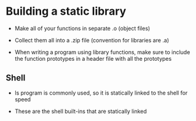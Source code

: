 # Building a static library

- Make all of your functions in separate .o (object files)

- Collect them all into a .zip file (convention for libraries are .a)

- When writing a program using library functions, make sure to include the function prototypes in a header file with all the prototypes

## Shell

- ls program is commonly used, so it is statically linked to the shell for speed

- These are the shell built-ins that are statically linked
